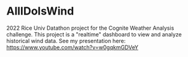 # AllIDoIsWind
2022 Rice Univ Datathon project for the Cognite Weather Analysis challenge. This project is a "realtime" dashboard to view and analyze historical wind data. See my presentation here: https://www.youtube.com/watch?v=w0gqkmGDVeY
